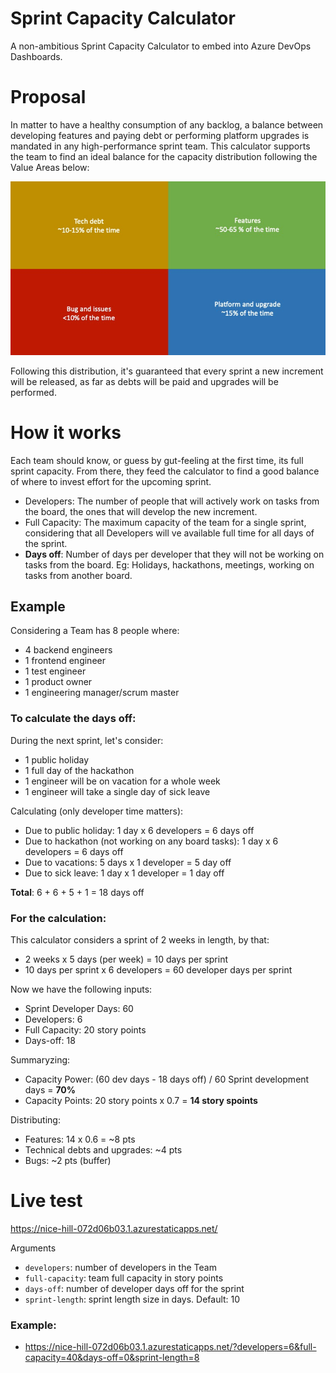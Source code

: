 # Sprint Capacity Calculator

A non-ambitious Sprint Capacity Calculator to embed into Azure DevOps Dashboards.

# Proposal

In matter to have a healthy consumption of any backlog, a balance between developing features and paying debt or performing platform upgrades is mandated in any high-performance sprint team.
This calculator supports the team to find an ideal balance for the capacity distribution following the Value Areas below:

![image](./value-areas.png)

Following this distribution, it's guaranteed that every sprint a new increment will be released, as far as debts will be paid and upgrades will be performed.

# How it works

Each team should know, or guess by gut-feeling at the first time, its full sprint capacity. From there, they feed the calculator to find a good balance of where to invest effort for the upcoming sprint.

- Developers: The number of people that will actively work on tasks from the board, the ones that will develop the new increment.
- Full Capacity: The maximum capacity of the team for a single sprint, considering that all Developers will ve available full time for all days of the sprint.
- **Days off**: Number of days per developer that they will not be working on tasks from the board. Eg: Holidays, hackathons, meetings, working on tasks from another board.

## Example

Considering a Team has 8 people where:
- 4 backend engineers
- 1 frontend engineer
- 1 test engineer
- 1 product owner
- 1 engineering manager/scrum master

### To calculate the days off:

During the next sprint, let's consider:
- 1 public holiday
- 1 full day of the hackathon
- 1 engineer will be on vacation for a whole week
- 1 engineer will take a single day of sick leave

Calculating (only developer time matters):
- Due to public holiday: 1 day x 6 developers = 6 days off
- Due to hackathon (not working on any board tasks): 1 day x 6 developers = 6 days off
- Due to vacations: 5 days x 1 developer = 5 day off
- Due to sick leave: 1 day x 1 developer = 1 day off

**Total**: 6 + 6 + 5 + 1 = 18 days off

### For the calculation:

This calculator considers a sprint of 2 weeks in length, by that:
- 2 weeks x 5 days (per week) = 10 days per sprint
- 10 days per sprint x 6 developers = 60 developer days per sprint

Now we have the following inputs:
- Sprint Developer Days: 60
- Developers: 6 
- Full Capacity: 20 story points
- Days-off: 18

Summaryzing:
- Capacity Power: (60 dev days - 18 days off) / 60 Sprint development days = **70%**
- Capacity Points: 20 story points x 0.7 = **14 story spoints**

Distributing:
- Features: 14 x 0.6 = ~8 pts
- Technical debts and upgrades: ~4 pts
- Bugs: ~2 pts (buffer)

# Live test

https://nice-hill-072d06b03.1.azurestaticapps.net/

Arguments
- `developers`: number of developers in the Team
- `full-capacity`: team full capacity in story points
- `days-off`: number of developer days off for the sprint
- `sprint-length`: sprint length size in days. Default: 10

### Example:

- https://nice-hill-072d06b03.1.azurestaticapps.net/?developers=6&full-capacity=40&days-off=0&sprint-length=8